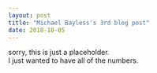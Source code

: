 ```yaml
---
layout: post
title: "Michael Bayless's 3rd blog post"
date: 2018-10-05
---
```


sorry, this is just a placeholder.
<br>
I just wanted to have all of the numbers.
